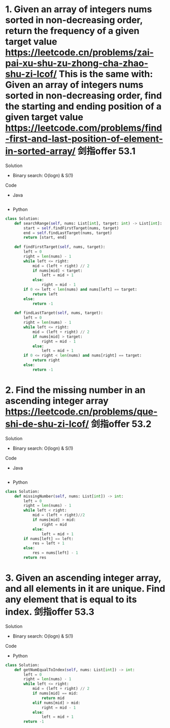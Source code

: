 # 1. Given an array of integers nums sorted in non-decreasing order, return the frequency of a given target value https://leetcode.cn/problems/zai-pai-xu-shu-zu-zhong-cha-zhao-shu-zi-lcof/ This is the same with: Given an array of integers nums sorted in non-decreasing order, find the starting and ending position of a given target value https://leetcode.com/problems/find-first-and-last-position-of-element-in-sorted-array/ 剑指offer 53.1

Solution

- Binary search: O(logn) & S(1)

Code

- Java

```java

```

- Python

```python
class Solution:
    def searchRange(self, nums: List[int], target: int) -> List[int]:
        start = self.findFirstTarget(nums, target)
        end = self.findLastTarget(nums, target)
        return [start, end]
    
    def findFirstTarget(self, nums, target):
        left = 0
        right = len(nums) - 1
        while left <= right:
            mid = (left + right) // 2
            if nums[mid] < target:
                left = mid + 1
            else:
                right = mid - 1
        if 0 <= left < len(nums) and nums[left] == target:
            return left
        else:
            return -1
        
    def findLastTarget(self, nums, target):
        left = 0
        right = len(nums) - 1
        while left <= right:
            mid = (left + right) // 2
            if nums[mid] > target:
                right = mid - 1
            else:
                left = mid + 1
        if 0 <= right < len(nums) and nums[right] == target:
            return right
        else:
            return -1
```

# 2.  Find the missing number in an ascending integer array https://leetcode.cn/problems/que-shi-de-shu-zi-lcof/ 剑指offer 53.2

Solution

- Binary search: O(logn) & S(1)

Code

- Java

```java

```

- Python

```python
class Solution:
    def missingNumber(self, nums: List[int]) -> int:
        left = 0
        right = len(nums) - 1
        while left < right:
            mid = (left + right)//2
            if nums[mid] > mid:
                right = mid
            else:
                left = mid + 1
        if nums[left] == left:
            res = left + 1
        else:
            res = nums[left] - 1
        return res
```

# 3. Given an ascending integer array, and all elements in it are unique. Find any element that is equal to its index. 剑指offer 53.3

Solution

- Binary search: O(logn) & S(1)

Code

- Python

```python
class Solution:
    def getNumEqualToIndex(self, nums: List[int]) -> int:
        left = 0
        right = len(nums) - 1
        while left <= right:
            mid = (left + right) // 2
            if nums[mid] == mid:
                return mid
            elif nums[mid] > mid:
                right = mid - 1
            else:
                left = mid + 1
        return -1
```